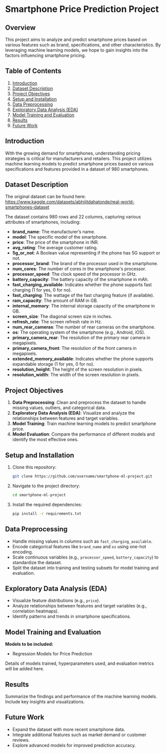 # Smartphone Price Prediction Project

## Overview
This project aims to analyze and predict smartphone prices based on various features such as brand, specifications, and other characteristics. By leveraging machine learning models, we hope to gain insights into the factors influencing smartphone pricing.

## Table of Contents
1. [Introduction](#introduction)
2. [Dataset Description](#dataset-description)
3. [Project Objectives](#project-objectives)
4. [Setup and Installation](#setup-and-installation)
5. [Data Preprocessing](#data-preprocessing)
6. [Exploratory Data Analysis (EDA)](#exploratory-data-analysis-eda)
7. [Model Training and Evaluation](#model-training-and-evaluation)
8. [Results](#results)
9. [Future Work](#future-work)

## Introduction
With the growing demand for smartphones, understanding pricing strategies is critical for manufacturers and retailers. This project utilizes machine learning models to predict smartphone prices based on various specifications and features provided in a dataset of 980 smartphones.

## Dataset Description
The original dataset can be found here: https://www.kaggle.com/datasets/abhijitdahatonde/real-world-smartphones-dataset

The dataset contains 980 rows and 22 columns, capturing various attributes of smartphones, including:
- **brand_name**: The manufacturer’s name.
- **model**: The specific model of the smartphone.
- **price**: The price of the smartphone in INR.
- **avg_rating**: The average customer rating.
- **5g_or_not**: A Boolean value representing if the phone has 5G support or not.
- **processor_brand**: The brand of the processor used in the smartphone.
- **num_cores**: The number of cores in the smartphone's processor.
- **processor_speed**: The clock speed of the processor in GHz.
- **battery_capacity**: The battery capacity of the smartphone in mAh.
- **fast_charging_available**: Indicates whether the phone supports fast charging (1 for yes, 0 for no).
- **fast_charging**: The wattage of the fast charging feature (if available).
- **ram_capacity**: The amount of RAM in GB.
- **internal_memory**: The internal storage capacity of the smartphone in GB.
- **screen_size**: The diagonal screen size in inches.
- **refresh_rate**: The screen refresh rate in Hz.
- **num_rear_cameras**: The number of rear cameras on the smartphone.
- **os**: The operating system of the smartphone (e.g., Android, iOS).
- **primary_camera_rear**: The resolution of the primary rear camera in megapixels.
- **primary_camera_front**: The resolution of the front camera in megapixels.
- **extended_memory_available**: Indicates whether the phone supports expandable storage (1 for yes, 0 for no).
- **resolution_height**: The height of the screen resolution in pixels.
- **resolution_width**: The width of the screen resolution in pixels.

## Project Objectives
1. **Data Preprocessing**: Clean and preprocess the dataset to handle missing values, outliers, and categorical data.
2. **Exploratory Data Analysis (EDA)**: Visualize and analyze the relationships between features and target variables.
3. **Model Training**: Train machine learning models to predict smartphone price.
4. **Model Evaluation**: Compare the performance of different models and identify the most effective ones.

## Setup and Installation
1. Clone this repository:
   ```bash
   git clone https://github.com/username/smartphone-ml-project.git
   ```
2. Navigate to the project directory:
   ```bash
   cd smartphone-ml-project
   ```
3. Install the required dependencies:
   ```bash
   pip install -r requirements.txt
   ```

## Data Preprocessing
- Handle missing values in columns such as `fast_charging_available`.
- Encode categorical features like `brand_name` and `os` using one-hot encoding.
- Scale continuous variables (e.g., `processor_speed`, `battery_capacity`) to standardize the dataset.
- Split the dataset into training and testing subsets for model training and evaluation.

## Exploratory Data Analysis (EDA)
- Visualize feature distributions (e.g., `price`).
- Analyze relationships between features and target variables (e.g., correlation heatmaps).
- Identify patterns and trends in smartphone specifications.

## Model Training and Evaluation
**Models to be included:**
- Regression Models for Price Prediction

Details of models trained, hyperparameters used, and evaluation metrics will be added here.

## Results
Summarize the findings and performance of the machine learning models. Include key insights and visualizations.

## Future Work
- Expand the dataset with more recent smartphone data.
- Integrate additional features such as market demand or customer reviews.
- Explore advanced models for improved prediction accuracy.

